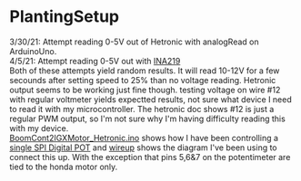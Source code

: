 # PlantingSetup  
3/30/21: Attempt reading 0-5V out of Hetronic with analogRead on ArduinoUno.  
4/5/21: Attempt reading 0-5V out with [INA219](https://www.amazon.com/dp/B08GZ7TVDD/ref=cm_sw_em_r_mt_dp_APBJY67PNXEXGWCZ6ACT?_encoding=UTF8&psc=1)  
Both of these attempts yield random results. It will read 10-12V for a few secounds after setting speed to 25% than no voltage reading. Hetronic output seems to be working just fine though. testing voltage on wire #12 with regular voltmeter yields expectted results, not sure what device I need to read it with my microcontroller. The hetronic doc shows #12 is just a regular PWM output, so I'm not sure why I'm having difficulty reading this with my device.  
[BoomCont2IGXMotor_Hetronic.ino](https://github.com/lsfarm/PlantingSetup/blob/main/BoomCont2IGXMotor_Hetronic.ino) shows how I have been controlling a [single SPI Digital POT](https://github.com/lsfarm/PlantingSetup/blob/main/microchipdigpot.pdf) and [wireup](https://github.com/lsfarm/PlantingSetup/blob/main/wireup.jpg) shows the diagram I've been using to connect this up. With the exception that pins 5,6&7 on the potentimeter are tied to the honda motor only. 
